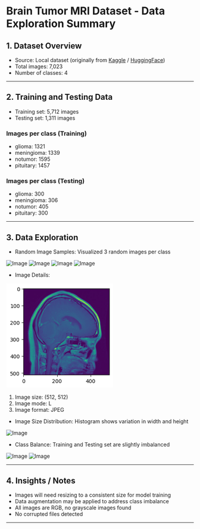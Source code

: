 # Brain Tumor MRI Dataset - Data Exploration Summary

## 1. Dataset Overview

- Source: Local dataset (originally from [Kaggle](https://www.kaggle.com/datasets/masoudnickparvar/brain-tumor-mri-dataset) / [HuggingFace](https://huggingface.co/datasets/Simezu/brain-tumour-MRI-scan?utm_source=chatgpt.com))
- Total images: 7,023
- Number of classes: 4

---

## 2. Training and Testing Data

- Training set: 5,712 images
- Testing set: 1,311 images

### Images per class (Training)

- glioma: 1321
- meningioma: 1339
- notumor: 1595
- pituitary: 1457

### Images per class (Testing)

- glioma: 300
- meningioma: 306
- notumor: 405
- pituitary: 300

---

## 3. Data Exploration

- Random Image Samples: Visualized 3 random images per class

<img width="794" height="270" alt="Image" src="https://github.com/user-attachments/assets/3700879d-6377-4b82-b444-a115edc8b0a3" />

<img width="794" height="270" alt="Image" src="https://github.com/user-attachments/assets/12ab127f-ca53-46a4-8184-12b2ab98eb34" />

<img width="794" height="273" alt="Image" src="https://github.com/user-attachments/assets/04866352-e676-46c6-a008-aa94da6f63ac" />

<img width="794" height="270" alt="Image" src="https://github.com/user-attachments/assets/eabe86ac-8129-4efa-ae89-9fe683b293a7" />

- Image Details:
  
![alt text](image.png)

  1. Image size: (512, 512)
  2. Image mode: L
  3. Image format: JPEG  
   
- Image Size Distribution: Histogram shows variation in width and height
  
<img width="699" height="374" alt="Image" src="https://github.com/user-attachments/assets/0e60286a-f7de-4319-aab5-6de4c64de2a2" />

- Class Balance: Training and Testing set are slightly imbalanced

<img width="859" height="316" alt="Image" src="https://github.com/user-attachments/assets/268ececf-8bbb-4d89-9f05-7d383168718f" />

<img width="850" height="316" alt="Image" src="https://github.com/user-attachments/assets/9e974547-cb4c-445c-b2f1-6a3a6689adb3" />

---

## 4. Insights / Notes

- Images will need resizing to a consistent size for model training  
- Data augmentation may be applied to address class imbalance  
- All images are RGB, no grayscale images found  
- No corrupted files detected

---
